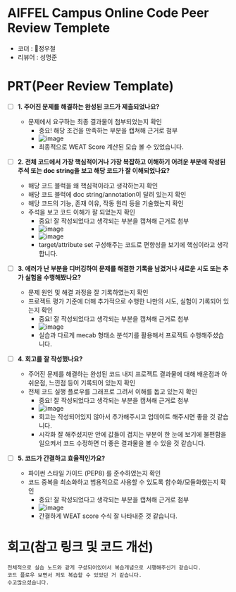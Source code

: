 # AIFFEL Campus Online Code Peer Review Templete
- 코더 : 정우철
- 리뷰어 : 성명준


# PRT(Peer Review Template)
- [ ]  **1. 주어진 문제를 해결하는 완성된 코드가 제출되었나요?**
    - 문제에서 요구하는 최종 결과물이 첨부되었는지 확인
        - 중요! 해당 조건을 만족하는 부분을 캡쳐해 근거로 첨부
        - ![image](https://github.com/user-attachments/assets/9df14a71-8009-4026-969b-17c83ae5ad92)
        - 최종적으로 WEAT Score 계산된 모습 볼 수 있었습니다.

- [ ]  **2. 전체 코드에서 가장 핵심적이거나 가장 복잡하고 이해하기 어려운 부분에 작성된 
주석 또는 doc string을 보고 해당 코드가 잘 이해되었나요?**
    - 해당 코드 블럭을 왜 핵심적이라고 생각하는지 확인
    - 해당 코드 블럭에 doc string/annotation이 달려 있는지 확인
    - 해당 코드의 기능, 존재 이유, 작동 원리 등을 기술했는지 확인
    - 주석을 보고 코드 이해가 잘 되었는지 확인
        - 중요! 잘 작성되었다고 생각되는 부분을 캡쳐해 근거로 첨부
        - ![image](https://github.com/user-attachments/assets/5951ae11-65ef-4713-8147-fce277688ea9)
        - ![image](https://github.com/user-attachments/assets/f6015124-86a4-4a36-a61f-14de31f235cb)
        - target/attribute set 구성해주는 코드로 편향성을 보기에 핵심이라고 생각합니다.


        
- [ ]  **3. 에러가 난 부분을 디버깅하여 문제를 해결한 기록을 남겼거나
새로운 시도 또는 추가 실험을 수행해봤나요?**
    - 문제 원인 및 해결 과정을 잘 기록하였는지 확인
    - 프로젝트 평가 기준에 더해 추가적으로 수행한 나만의 시도, 
    실험이 기록되어 있는지 확인
        - 중요! 잘 작성되었다고 생각되는 부분을 캡쳐해 근거로 첨부
        - ![image](https://github.com/user-attachments/assets/1471dcd1-20f2-49ed-a6e3-2bff28f1ed96)
        - 실습과 다르게 mecab 형태소 분석기를 활용해서 프로젝트 수행해주셨습니다.

        
- [ ]  **4. 회고를 잘 작성했나요?**
    - 주어진 문제를 해결하는 완성된 코드 내지 프로젝트 결과물에 대해
    배운점과 아쉬운점, 느낀점 등이 기록되어 있는지 확인
    - 전체 코드 실행 플로우를 그래프로 그려서 이해를 돕고 있는지 확인
        - 중요! 잘 작성되었다고 생각되는 부분을 캡쳐해 근거로 첨부
        - ![image](https://github.com/user-attachments/assets/04956b1e-a449-41dc-892f-d248986d9371)
        - 회고는 작성되어있지 않아서 추가해주시고 업데이트 해주시면 좋을 것 같습니다.
        - 시각화 잘 해주셨지만 안에 값들이 겹치는 부분이 한 눈에 보기에 불편함을 일으켜서 코드 수정하면 더 좋은 결과물을 볼 수 있을 것 같습니다.

        
- [ ]  **5. 코드가 간결하고 효율적인가요?**
    - 파이썬 스타일 가이드 (PEP8) 를 준수하였는지 확인
    - 코드 중복을 최소화하고 범용적으로 사용할 수 있도록 함수화/모듈화했는지 확인
        - 중요! 잘 작성되었다고 생각되는 부분을 캡쳐해 근거로 첨부
        - ![image](https://github.com/user-attachments/assets/b07209d6-d833-4f2d-94bb-e2f04c40bebf)
        - 간결하게 WEAT score 수식 잘 나타내준 것 같습니다.


# 회고(참고 링크 및 코드 개선)
```
전체적으로 실습 노드와 같게 구성되어있어서 복습개념으로 시행해주신거 같습니다.
코드 플로우 보면서 저도 복습할 수 있었던 거 같습니다.
수고많으셨습니다.
```
